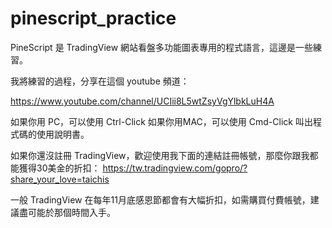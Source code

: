 # pinescript_practice

PineScript 是 TradingView 網站看盤多功能圖表專用的程式語言，這邊是一些練習。

我將練習的過程，分享在這個 youtube 頻道：

https://www.youtube.com/channel/UCIii8L5wtZsyVgYlbkLuH4A


如果你用 PC，可以使用 Ctrl-Click
如果你用MAC，可以使用 Cmd-Click
叫出程式碼的使用說明書。

如果你還沒註冊 TradingView，歡迎使用我下面的連結註冊帳號，那麼你跟我都能獲得30美金的折扣：
https://tw.tradingview.com/gopro/?share_your_love=taichis

一般 TradingView 在每年11月底感恩節都會有大幅折扣，如需購買付費帳號，建議盡可能於那個時間入手。


